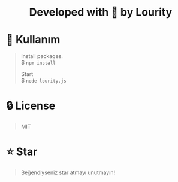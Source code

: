 <div align="center">
    <h1>Developed with 💙 by Lourity</h1>
</div>

# 📜 Kullanım
> Install packages. \
> $ `npm install`
>
> Start \
> $ `node lourity.js`

# 🔒 License
> MIT

# ⭐ Star
> Beğendiyseniz star atmayı unutmayın!
